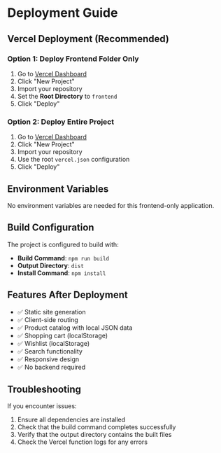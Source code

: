 # Deployment Guide

## Vercel Deployment (Recommended)

### Option 1: Deploy Frontend Folder Only
1. Go to [Vercel Dashboard](https://vercel.com/dashboard)
2. Click "New Project"
3. Import your repository
4. Set the **Root Directory** to `frontend`
5. Click "Deploy"

### Option 2: Deploy Entire Project
1. Go to [Vercel Dashboard](https://vercel.com/dashboard)
2. Click "New Project"
3. Import your repository
4. Use the root `vercel.json` configuration
5. Click "Deploy"

## Environment Variables

No environment variables are needed for this frontend-only application.

## Build Configuration

The project is configured to build with:
- **Build Command**: `npm run build`
- **Output Directory**: `dist`
- **Install Command**: `npm install`

## Features After Deployment

- ✅ Static site generation
- ✅ Client-side routing
- ✅ Product catalog with local JSON data
- ✅ Shopping cart (localStorage)
- ✅ Wishlist (localStorage)
- ✅ Search functionality
- ✅ Responsive design
- ✅ No backend required

## Troubleshooting

If you encounter issues:
1. Ensure all dependencies are installed
2. Check that the build command completes successfully
3. Verify that the output directory contains the built files
4. Check the Vercel function logs for any errors

